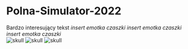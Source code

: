 # Polna-Simulator-2022
Bardzo interesujący tekst *insert emotka czaszki* *insert emotka czaszki* *insert emotka czaszki* <br>
![skull](https://user-images.githubusercontent.com/118843083/206658147-7c1295c1-9018-45d4-9b4b-bab620dc8575.gif)
![skull](https://user-images.githubusercontent.com/118843083/206658165-35a6dbce-2a66-467e-ab86-15bcfd968600.gif)
![skull](https://user-images.githubusercontent.com/118843083/206658185-330b7c5d-4539-4a6b-b319-27e3c1205598.gif)



